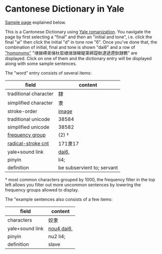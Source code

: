 # Cantonese Dictionary in Yale

[Sample page](webpage.png) explained below.

This is a Cantonese Dictionary using [Yale romanization](https://en.wikipedia.org/wiki/Yale_romanization_of_Cantonese). You navigate the page by first selecting a "final" and then an "initial and tone", i.e. click the final "ai" then click the initial "d" in tone row "6". Once you've done that, the combination of initial, final and tone is shown "dai6" and a row of ["homonyms"](https://en.wikipedia.org/wiki/Homonym) "埭娣嵽弟悌杕梊棣焍珶睇睼第締踶軑逮遞遰釱隸鷤" are displayed. Click on one of them and the dictionary entry will be displayed along with some sample sentences.

The "word" entry consists of several items:

field | content
--- | ---
traditional character | 隸
simplified character | 隶
stroke-order | [image](c1a5.jpg)
traditional unicode | 38584
simplified unicode | 38582
[frequency group](http://hanzidb.org/character-list/by-frequency) | (2) †
[radical-stroke cnt](http://hanzidb.org/radicals) | 171隶17
yale+sound link | [dai6](),
pinyin | li4;
definition | be subservient to; servant

† most common characters grouped by 1000, the frequency filter in the top left allows you filter out more uncommon sentences by lowering the frequency groups allowed to display.

The "example sentences also consists of a few items:

field | content
--- | ---
characters | 奴隶
yale+sound link | [nou4 dai6](), 
pinyin | nu2 li4; 
definition | slave

